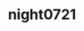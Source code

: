 ---
title: night0721
github: https://github.com/night0721
mode: dark
transition: 3s
archetype:
- Minimalistic
---